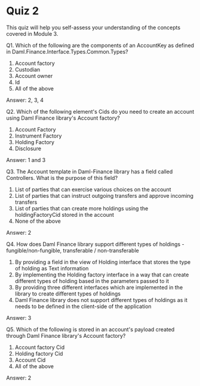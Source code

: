 # Quiz 2

This quiz will help you self-assess your understanding of the concepts covered in Module 3. 


Q1. Which of the following are the components of an AccountKey as defined in Daml.Finance.Interface.Types.Common.Types?

1. Account factory
2. Custodian
3. Account owner
4. Id
5. All of the above

Answer: 2, 3, 4

Q2. Which of the following element's Cids do you need to create an account using Daml Finance library's Account factory?

1. Account Factory
2. Instrument Factory
3. Holding Factory
4. Disclosure

Answer: 1 and 3


Q3. The Account template in Daml-Finance library has a field called Controllers. What is the purpose of this field?

1. List of parties that can exercise various choices on the account
2. List of parties that can instruct outgoing transfers and approve incoming transfers
3. List of parties that can create more holdings using the holdingFactoryCid stored in the account
4. None of the above

Answer: 2

Q4. How does Daml Finance library support 
different types of holdings - fungible/non-fungible, transferable / non-transferable

1. By providing a field in the view of Holding interface that stores the type of holding as Text information
2. By implementing the Holding factory interface in a way that can create different types of holding based in the parameters passed to it
3. By providing three different interfaces which are implemented in the library to create different types of holdings
4. Daml Finance library does not support different types of holdings as it needs to be defined in the client-side of the application

Answer: 3

Q5. Which of the following is stored in an account's payload created through Daml Finance library's Account factory?

1. Account factory Cid
2. Holding factory Cid
3. Account Cid
4. All of the above

Answer: 2

